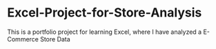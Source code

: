 # Excel-Project-for-Store-Analysis
This is a portfolio project for learning Excel, where I have analyzed a E-Commerce Store Data
